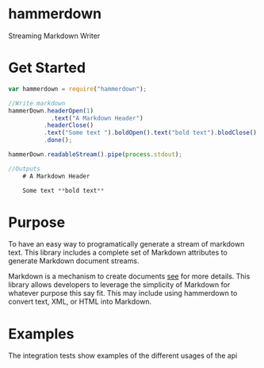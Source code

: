 hammerdown
==========

Streaming Markdown Writer

# Get Started

```javascript
var hammerdown = require("hammerdown");

//Write markdown
hammerDown.headerOpen(1)
			.text("A Markdown Header")
		  .headerClose()
		  .text("Some text ").boldOpen().text("bold text").blodClose()
		  .done();

hammerDown.readableStream().pipe(process.stdout);

//Outputs
	# A Markdown Header

	Some text **bold text**
```

# Purpose 

To have an easy way to programatically generate a stream of markdown text.  This library includes a complete set of Markdown attributes to generate Markdown document streams.

Markdown is a mechanism to create documents [see](http://daringfireball.net/projects/markdown/) for more details.  This library allows developers to leverage the simplicity of Markdown for whatever purpose this say fit.  This may include using hammerdown to convert text, XML, or HTML into Markdown.

# Examples

The integration tests show examples of the different usages of the api
